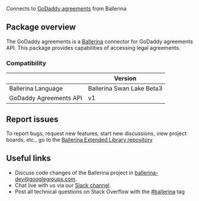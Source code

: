 Connects to [GoDaddy agreements](https://developer.godaddy.com/doc/endpoint/agreements) from Ballerina
## Package overview
The GoDaddy agreements is a [Ballerina](https://ballerina.io/) connector for GoDaddy agreements API. This package provides capabilities of 
accessing legal agreements.
### Compatibility
|                              | Version                   |
|------------------------------|---------------------------|
| Ballerina Language           | Ballerina Swan Lake Beta3 |
| GoDaddy Agreements API       | v1                        |

## Report issues
To report bugs, request new features, start new discussions, view project boards, etc., go to the [Ballerina Extended Library repository](https://github.com/ballerina-platform/ballerina-extended-library)

## Useful links
- Discuss code changes of the Ballerina project in [ballerina-dev@googlegroups.com](mailto:ballerina-dev@googlegroups.com).
- Chat live with us via our [Slack channel](https://ballerina.io/community/slack/).
- Post all technical questions on Stack Overflow with the [#ballerina](https://stackoverflow.com/questions/tagged/ballerina) tag

